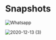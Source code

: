 # Snapshots

![Whatsapp](https://user-images.githubusercontent.com/67522406/102004984-7f1e7780-3d3b-11eb-9619-7216957ea49f.png)


![2020-12-13 (3)](https://user-images.githubusercontent.com/67522406/102005002-a2492700-3d3b-11eb-8b44-c732eef86c85.png)

